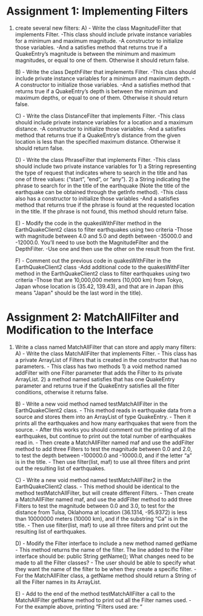 # Assignment 1: Implementing Filters

1) create several new filters:
	A) - Write the class MagnitudeFilter that implements Filter.
		-This class should include private instance variables for a minimum and maximum magnitude.
		-A constructor to initialize those variables.
		-And a satisfies method that returns true if a QuakeEntry’s magnitude is between the minimum and maximum magnitudes, or equal to one of them. Otherwise it should return false.

	B) - Write the class DepthFilter that implements Filter. 
		-This class should include private instance variables for a minimum and maximum depth.
		-A constructor to initialize those variables. 
		-And a satisfies method that returns true if a QuakeEntry’s depth is between the minimum and maximum depths, or equal to one of them. Otherwise it should return false. 

	C) - Write the class DistanceFilter that implements Filter.
		-This class should include private instance variables for a location and a maximum distance. 
		-A constructor to initialize those variables.
		-And a satisfies method that returns true if a QuakeEntry’s distance from the given location is less than the specified maximum distance. Otherwise it should return false.

	D) - Write the class PhraseFilter that implements Filter.
		-This class should include two private instance variables for 
			1) a String representing the type of request that indicates where to search in the title and has one of three values: (“start”, ”end”, or “any”).
			2) a String indicating the phrase to search for in the title of the earthquake (Note the title of the earthquake can be obtained through the getInfo method). 
		-This class also has a constructor to initialize those variables
		-And a satisfies method that returns true if the phrase is found at the requested location in the title. If the phrase is not found, this method should return false.

	E) - Modify the code in the quakesWithFilter method in the EarthQuakeClient2 class to filter earthquakes using two criteria
		-Those with magnitude between 4.0 and 5.0 and depth between -35000.0 and -12000.0. You’ll need to use both the MagnitudeFilter and the DepthFilter.
		-Use one and then use the other on the result from the first.

	F) - Comment out the previous code in quakesWithFilter in the EarthQuakeClient2 class 
		-Add additional code to the quakesWithFilter method in the EarthQuakeClient2 class to filter earthquakes using two criteria
		-Those that are 10,000,000 meters (10,000 km) from Tokyo, Japan whose location is (35.42, 139.43), and that are in Japan (this means "Japan" should be the last word in the title).



# Assignment 2: MatchAllFilter and Modification to the Interface

1) Write a class named MatchAllFilter that can store and apply many filters:
	A) - Write the class MatchAllFilter that implements Filter. 
		- This class has a private ArrayList of Filters that is created in the constructor that has no parameters. 
		- This class has two methods
			 1) a void method named addFilter with one Filter parameter that adds the Filter to its private ArrayList.
			 2) a method named satisfies that has one QuakeEntry parameter and returns true if the QuakeEntry satisfies all the filter conditions, otherwise it returns false. 

	B) - Write a new void method named testMatchAllFilter in the EarthQuakeClient2 class.
		- This method reads in earthquake data from a source and stores them into an ArrayList of type QuakeEntry. 
		- Then it prints all the earthquakes and how many earthquakes that were from the source. 
		- After this works you should comment out the printing of all the earthquakes, but continue to print out the total number of earthquakes read in. 
		- Then create a MatchAllFilter named maf and use the addFilter method to add three Filters to test the magnitude between 0.0 and 2.0, 
		  to test the depth between -100000.0 and -10000.0, and if the letter “a” is in the title. 
		- Then use filter(list, maf) to use all three filters and print out the resulting list of earthquakes.

	C) - Write a new void method named testMatchAllFilter2 in the EarthQuakeClient2 class.
		- This method should be identical to the method testMatchAllFilter, but will create different Filters.
		- Then create a MatchAllFilter named maf, and use the addFilter method to add three Filters 
		  to test the magnitude between 0.0 and 3.0, to test for the distance from Tulsa, Oklahoma at location (36.1314, -95.9372) is less than 10000000 meters (10000 km), and if the substring “Ca” is in the title. 
		- Then use filter(list, maf) to use all three filters and print out the resulting list of earthquakes.

	D) - Modify the Filter interface to include a new method named getName
		- This method returns the name of the filter. The line added to the Filter interface should be: public String getName(); 
		  What changes need to be made to all the Filter classes?
		  - The user should be able to specify what they want the name of the filter to be when they create a specific filter. 
		  - For the MatchAllFilter class, a getName method should return a String of all the Filter names in its ArrayList.

	E) - Add to the end of the method testMatchAllFilter a call to the MatchAllFilter getName method to print out all the Filter names used. 
		-For the example above, printing “Filters used are: “ 

